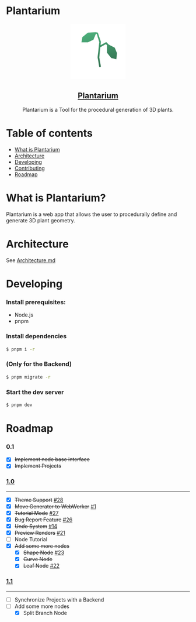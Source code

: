 # Plantarium

<div align="center">

<img src="frontend/static/favicon/favicon.svg" width="30%"/>

<a href="https://plant.jim-fx.com/"><h2 align="center">Plantarium</h2></a>

  <p align="center">
    Plantarium is a Tool for the procedural generation of 3D plants.
  </p>

</div>

# Table of contents

- [What is Plantarium](#what-is-plantarium)
- [Architecture](#architecture)
- [Developing](#developing)
- [Contributing](#contributing)
- [Roadmap](#roadmap)

# What is Plantarium?

Plantarium is a web app that allows the user to procedurally define and generate 3D plant geometry.

# Architecture

See [Architecture.md](./ARCHITECTURE.md)

# Developing

### Install prerequisites:

- Node.js
- pnpm

### Install dependencies

```bash
$ pnpm i -r
```

### (Only for the Backend)

```bash
$ pnpm migrate -r
```

### Start the dev server

```bash
$ pnpm dev
```

# Roadmap

### 0.1

- [x] ~~Implement node base interface~~
- [x] ~~Implement Projects~~

### [1.0](https://git.jim-fx.com/max/plantarium/milestone/1)

---

- [x] ~~Theme Support~~ [#28](https://git.jim-fx.com/max/plantarium/issues/28)
- [x] ~~Move Generator to WebWorker~~ [#1](https://git.jim-fx.com/max/plantarium/issues/1)
- [x] ~~Tutorial Mode~~ [#27](https://git.jim-fx.com/max/plantarium/issues/27)
- [x] ~~Bug Report Feature~~ [#26](https://git.jim-fx.com/max/plantarium/issues/26)
- [x] ~~Undo System~~ [#14](https://git.jim-fx.com/max/plantarium/issues/14)
- [x] ~~Preview Renders~~ [#21](https://git.jim-fx.com/max/plantarium/issues/21)
- [ ] Node Tutorial
- [x] ~~Add some more nodes~~
  - [x] ~~Shape Node~~ [#23](https://git.jim-fx.com/max/plantarium/issues/23)
  - [x] ~~Curve Node~~
  - [x] ~~Leaf Node~~ [#22](https://git.jim-fx.com/max/plantarium/issues/22)

### [1.1](https://git.jim-fx.com/max/plantarium/milestone/2)

---

- [ ] Synchronize Projects with a Backend
- [ ] Add some more nodes
  - [x] Split Branch Node
